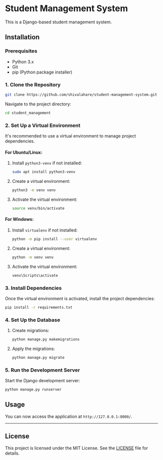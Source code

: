 
# Student Management System

This is a Django-based student management system.

## Installation

### Prerequisites

- Python 3.x
- Git
- pip (Python package installer)

### 1. Clone the Repository

```bash
git clone https://github.com/shivalahare/student-management-system.git
```

Navigate to the project directory:

```bash
cd student_management
```

### 2. Set Up a Virtual Environment

It's recommended to use a virtual environment to manage project dependencies.

#### For Ubuntu/Linux:

1. Install `python3-venv` if not installed:

   ```bash
   sudo apt install python3-venv
   ```

2. Create a virtual environment:

   ```bash
   python3 -m venv venv
   ```

3. Activate the virtual environment:

   ```bash
   source venv/bin/activate
   ```

#### For Windows:

1. Install `virtualenv` if not installed:

   ```bash
   python -m pip install --user virtualenv
   ```

2. Create a virtual environment:

   ```bash
   python -m venv venv
   ```

3. Activate the virtual environment:

   ```bash
   venv\Scripts\activate
   ```

### 3. Install Dependencies

Once the virtual environment is activated, install the project dependencies:

```bash
pip install -r requirements.txt
```

### 4. Set Up the Database

1. Create migrations:

   ```bash
   python manage.py makemigrations
   ```

2. Apply the migrations:

   ```bash
   python manage.py migrate
   ```

### 5. Run the Development Server

Start the Django development server:

```bash
python manage.py runserver
```

## Usage

You can now access the application at `http://127.0.0.1:8000/`.

---

## License

This project is licensed under the MIT License. See the [LICENSE](LICENSE) file for details.
